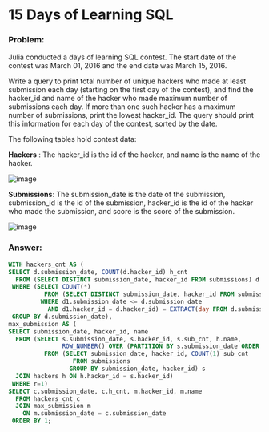# 15 Days of Learning SQL 

### Problem: 

Julia conducted a  days of learning SQL contest. The start date of the contest was March 01, 2016 and the end date was March 15, 2016.

Write a query to print total number of unique hackers who made at least  submission each day (starting on the first day of the contest), 
and find the hacker_id and name of the hacker who made maximum number of submissions each day. 
If more than one such hacker has a maximum number of submissions, print the lowest hacker_id. 
The query should print this information for each day of the contest, sorted by the date.  

The following tables hold contest data:

**Hackers** : The hacker_id is the id of the hacker, and name is the name of the hacker.

![image](https://user-images.githubusercontent.com/48019306/212161057-db117dbf-e64b-4e2a-a702-67d6ec4cd18a.png)

**Submissions**: The submission_date is the date of the submission, submission_id is the id of the submission, hacker_id is the id of the hacker who made the submission, 
and score is the score of the submission.  

![image](https://user-images.githubusercontent.com/48019306/212161131-118a1254-5c7c-4eb4-b80f-04b4a70e0836.png)

### Answer: 

````sql 
WITH hackers_cnt AS (
SELECT d.submission_date, COUNT(d.hacker_id) h_cnt
  FROM (SELECT DISTINCT submission_date, hacker_id FROM submissions) d
 WHERE (SELECT COUNT(*) 
          FROM (SELECT DISTINCT submission_date, hacker_id FROM submissions) d1 
         WHERE d1.submission_date <= d.submission_date 
           AND d1.hacker_id = d.hacker_id) = EXTRACT(day FROM d.submission_date)
 GROUP BY d.submission_date),
max_submission AS (
SELECT submission_date, hacker_id, name 
  FROM (SELECT s.submission_date, s.hacker_id, s.sub_cnt, h.name,
               ROW_NUMBER() OVER (PARTITION BY s.submission_date ORDER BY s.submission_date, s.sub_cnt desc, s.hacker_id) r
          FROM (SELECT submission_date, hacker_id, COUNT(1) sub_cnt 
                  FROM submissions
                 GROUP BY submission_date, hacker_id) s
  JOIN hackers h ON h.hacker_id = s.hacker_id)
 WHERE r=1)
SELECT c.submission_date, c.h_cnt, m.hacker_id, m.name
  FROM hackers_cnt c 
  JOIN max_submission m 
    ON m.submission_date = c.submission_date
 ORDER BY 1;  
```` 
